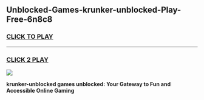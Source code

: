 
## Unblocked-Games-krunker-unblocked-Play-Free-6n8c8
<h3>
<a href="https://premium76.site?title=krunker-unblocked&ref=10A">CLICK TO PLAY</a></h3>
<hr>

<h3>
<a href="https://premium76.site?title=krunker-unblocked&ref=10A">CLICK 2 PLAY</a>
  
</h3>

<a href="https://premium76.site?title=krunker-unblocked&ref=10A"><img src="https://clearcache.store/games.png"></a>


**krunker-unblocked games unblocked: Your Gateway to Fun and Accessible Online Gaming**

